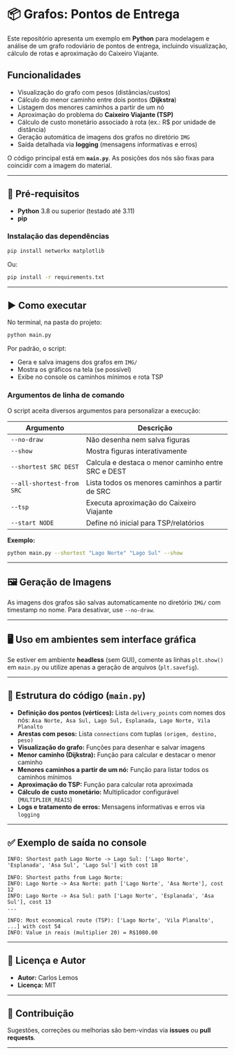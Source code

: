 
# 📦 Grafos: Pontos de Entrega

Este repositório apresenta um exemplo em **Python** para modelagem e análise de um grafo rodoviário de pontos de entrega, incluindo visualização, cálculo de rotas e aproximação do Caixeiro Viajante.

## Funcionalidades

- Visualização do grafo com pesos (distâncias/custos)
- Cálculo do menor caminho entre dois pontos (**Dijkstra**)
- Listagem dos menores caminhos a partir de um nó
- Aproximação do problema do **Caixeiro Viajante (TSP)**
- Cálculo de custo monetário associado à rota (ex.: R$ por unidade de distância)
- Geração automática de imagens dos grafos no diretório `IMG`
- Saída detalhada via **logging** (mensagens informativas e erros)

O código principal está em **`main.py`**. As posições dos nós são fixas para coincidir com a imagem do material.

---

## 🔧 Pré-requisitos

- **Python** 3.8 ou superior (testado até 3.11)
- **pip**

### Instalação das dependências

```bash
pip install networkx matplotlib
```
Ou:
```bash
pip install -r requirements.txt
```

---

## ▶️ Como executar

No terminal, na pasta do projeto:

```bash
python main.py
```

Por padrão, o script:
- Gera e salva imagens dos grafos em `IMG/`
- Mostra os gráficos na tela (se possível)
- Exibe no console os caminhos mínimos e rota TSP

### Argumentos de linha de comando

O script aceita diversos argumentos para personalizar a execução:

| Argumento                | Descrição                                                        |
|--------------------------|------------------------------------------------------------------|
| `--no-draw`              | Não desenha nem salva figuras                                    |
| `--show`                 | Mostra figuras interativamente                                   |
| `--shortest SRC DEST`    | Calcula e destaca o menor caminho entre SRC e DEST               |
| `--all-shortest-from SRC`| Lista todos os menores caminhos a partir de SRC                  |
| `--tsp`                  | Executa aproximação do Caixeiro Viajante                         |
| `--start NODE`           | Define nó inicial para TSP/relatórios                            |

**Exemplo:**
```bash
python main.py --shortest "Lago Norte" "Lago Sul" --show
```

---

## 🖼️ Geração de Imagens

As imagens dos grafos são salvas automaticamente no diretório `IMG/` com timestamp no nome. Para desativar, use `--no-draw`.

---

## 🖥️ Uso em ambientes sem interface gráfica

Se estiver em ambiente **headless** (sem GUI), comente as linhas `plt.show()` em `main.py` ou utilize apenas a geração de arquivos (`plt.savefig`).

---

## 📂 Estrutura do código (`main.py`)

- **Definição dos pontos (vértices):**
   Lista `delivery_points` com nomes dos nós: `Asa Norte, Asa Sul, Lago Sul, Esplanada, Lago Norte, Vila Planalto`
- **Arestas com pesos:**
   Lista `connections` com tuplas `(origem, destino, peso)`
- **Visualização do grafo:**
   Funções para desenhar e salvar imagens
- **Menor caminho (Dijkstra):**
   Função para calcular e destacar o menor caminho
- **Menores caminhos a partir de um nó:**
   Função para listar todos os caminhos mínimos
- **Aproximação do TSP:**
   Função para calcular rota aproximada
- **Cálculo de custo monetário:**
   Multiplicador configurável (`MULTIPLIER_REAIS`)
- **Logs e tratamento de erros:**
   Mensagens informativas e erros via `logging`

---

## ✅ Exemplo de saída no console

```
INFO: Shortest path Lago Norte -> Lago Sul: ['Lago Norte', 'Esplanada', 'Asa Sul', 'Lago Sul'] with cost 18

INFO: Shortest paths from Lago Norte:
INFO: Lago Norte -> Asa Norte: path ['Lago Norte', 'Asa Norte'], cost 12
INFO: Lago Norte -> Asa Sul: path ['Lago Norte', 'Esplanada', 'Asa Sul'], cost 13
...

INFO: Most economical route (TSP): ['Lago Norte', 'Vila Planalto', ...] with cost 54
INFO: Value in reais (multiplier 20) = R$1080.00
```

---

## 📜 Licença e Autor

- **Autor:** Carlos Lemos
- **Licença:** MIT

---

## 🤝 Contribuição

Sugestões, correções ou melhorias são bem-vindas via **issues** ou **pull requests**.

---